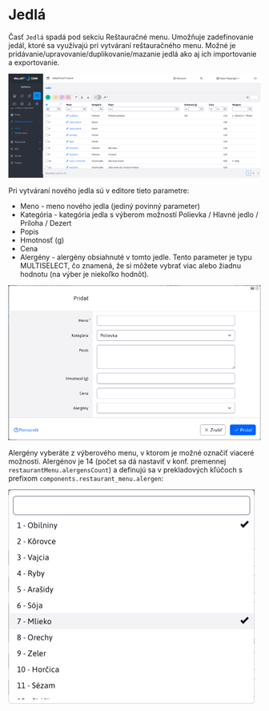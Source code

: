 # Jedlá

Časť ``Jedlá`` spadá pod sekciu Reštauračné menu. Umožňuje zadefinovanie jedál, ktoré sa využívajú pri vytváraní reštauračného menu. Možné je pridávanie/upravovanie/duplikovanie/mazanie jedlá ako aj ich importovanie a exportovanie.

![](meals-data-table.png)

Pri vytváraní nového jedla sú v editore tieto parametre:
- Meno - meno nového jedla (jediný povinný parameter)
- Kategória - kategória jedla s výberom možností Polievka / Hlavné jedlo / Príloha / Dezert
- Popis
- Hmotnosť (g)
- Cena
- Alergény - alergény obsiahnuté v tomto jedle. Tento parameter je typu MULTISELECT, čo znamená, že si môžete vybrať viac alebo žiadnu hodnotu (na výber je niekoľko hodnôt).

![](meals-editor.png)

Alergény vyberáte z výberového menu, v ktorom je možné označiť viaceré možnosti. Alergénov je 14 (počet sa dá nastaviť v konf. premennej `restaurantMenu.alergensCount`) a definujú sa v prekladových kľúčoch s prefixom `components.restaurant_menu.alergen`:

![](meals-allergens-list.png)
